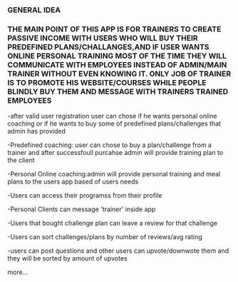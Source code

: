 ### GENERAL IDEA

### THE MAIN POINT OF THIS APP IS FOR TRAINERS TO CREATE PASSIVE INCOME WITH USERS WHO WILL BUY THEIR PREDEFINED PLANS/CHALLANGES,AND IF USER WANTS ONLINE PERSONAL TRAINING MOST OF THE TIME THEY WILL COMMUNICATE WITH EMPLOYEES INSTEAD OF ADMIN/MAIN TRAINER WITHOUT EVEN KNOWING IT. ONLY JOB OF TRAINER IS TO PROMOTE HIS WEBSITE/COURSES WHILE PEOPLE BLINDLY BUY THEM AND MESSAGE WITH TRAINERS TRAINED EMPLOYEES

-after valid user registration user can chose if he wants personal online coaching or if he wants to buy some of predefined plans/challenges that admin has provided

-Predefined coaching: user can chose to buy a plan/challenge from a trainer and after successfoull purcahse admin will provide training plan to the client

-Personal Online coaching:admin will provide personal training and meal plans to the users app based of users needs

-Users can access their programss from their profile

-Personal Clients can message 'trainer' inside app

-Users that bought challenge plan can leave a review for that challenge

-Users can sort challenges/plans by number of reviews/avg rating

-users can post questions and other users can upvote/downwote them and they will be sorted by amount of upvotes

more...
